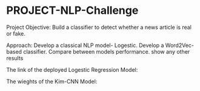 # PROJECT-NLP-Challenge
Project Objective:
Build a classifier to detect whether a news article is real or fake.

Approach:
Develop a classical NLP model- Logestic.
Develop a Word2Vec-based classifier.
Compare between models performance.
show any other results


The link of the deployed Logestic Regression Model:


The wieghts of the Kim-CNN Model:


